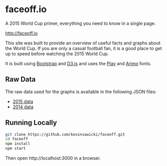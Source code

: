 # faceoff.io

A 2015 World Cup primer, everything you need to know in a single page.

http://faceoff.io

This site was built to provide an overview of useful facts and graphs
about the World Cup. If you are only a casual football fan, it is a
good place to get up to speed before watching the 2015 World Cup.

It is built using [Bootstrap](http://getbootstrap.com) and [D3.js](http://d3js.org)
and uses the [Play](http://www.google.com/fonts/specimen/Play) and
[Arimo](http://www.google.com/fonts/specimen/Arimo) fonts.

## Raw Data

The raw data used for the graphs is available in the following JSON files:

* [2015 data](https://raw.githubusercontent.com/kevinsawicki/faceoff/gh-pages/data/2015.json)
* [2014 data](https://raw.githubusercontent.com/kevinsawicki/faceoff/gh-pages/data/2014.json)

## Running Locally

```sh
git clone https://github.com/kevinsawicki/faceoff.git
cd faceoff
npm install
npm start
```

Then open http://localhost:3000 in a browser.
